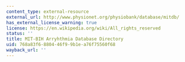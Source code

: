 ```yaml
---
content_type: external-resource
external_url: http://www.physionet.org/physiobank/database/mitdb/
has_external_license_warning: true
license: https://en.wikipedia.org/wiki/All_rights_reserved
status: ''
title: MIT-BIH Arryhthmia Database Directory
uid: 768a83f6-8804-46f9-9b1e-a76f75560f68
wayback_url: ''
---
```

